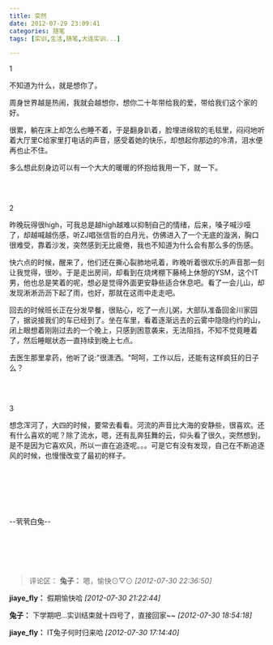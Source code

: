 ```yaml
---
title: 突然
date: 2012-07-29 23:09:41
categories: 随笔
tags: [实训,生活,随笔,大连实训...]

---
```

1

不知道为什么，就是想你了。

周身世界越是热闹，我就会越想你，想你二十年带给我的爱，带给我们这个家的好。

很累，躺在床上却怎么也睡不着，于是翻身趴着，脸埋进绵软的毛毯里，闷闷地听着大厅里C给家里打电话的声音，感受着她的快乐，却想起你那边的冷清，泪水便再也止不住。

多么想此刻身边可以有一个大大的暖暖的怀抱给我用一下，就一下。

<br /><br />

2

昨晚玩得很high，可我总是越high越难以抑制自己的情绪，后来，嗓子喊沙哑了，却越喊越伤感，听ZJ唱张信哲的白月光，仿佛进入了一个无底的漩涡，胸口很难受，靠着沙发，突然感到无比疲倦，我也不知道为什么会有那么多的伤感。

快六点的时候，醒来了，他们还在撕心裂肺地吼着，昨晚听着很欢乐的声音那一刻让我觉得，很吵。于是走出房间，却看到在烧烤棚下藤椅上休憩的YSM，这个IT男，他也总是笑着的呢，想必是觉得外面更安静些适合休息吧。看了一会儿山，却发现淅淅沥沥下起了雨，也好，那就在这雨中走走吧。

回去的时候班长正在分发早餐，很贴心，吃了一点儿粥，大部队准备回金川家园了，据说接我们的车已经到了。坐在车里，看着逐渐远去的云雾中隐隐约约的山，闭上眼想着刚刚过去的一个晚上，只感到困意袭来，无法阻挡，不知不觉竟睡着了，然后睡眠状态一直持续到晚上七点。

去医生那里拿药，他听了说:"很潇洒。"呵呵，工作以后，还能有这样疯狂的日子么？

<br /><br />

3

想念浑河了，大四的时候，要常去看看。河流的声音比大海的安静些，很喜欢。还有什么喜欢的呢？除了流水，嗯，还有乱奔狂舞的云，仰头看了很久，突然想到，是不是因为它喜欢风，所以一直在追逐呢。。。可是它有没有发现，自己在不断追逐风的时候，也慢慢改变了最初的样子。

<br /><br />

<br /><br />

--茕茕白兔--

<br /><br />
---
>评论区：
>**兔子：** 嗯，愉快⊙▽⊙  *[2012-07-30 22:36:50]*
>
**jiaye_fly：** 假期愉快哈  *[2012-07-30 21:22:44]*
>
**兔子：** 下学期吧...实训结束就十四号了，直接回家~~  *[2012-07-30 18:54:18]*
>
**jiaye_fly：** IT兔子何时归来哈  *[2012-07-30 17:14:40]*
>
